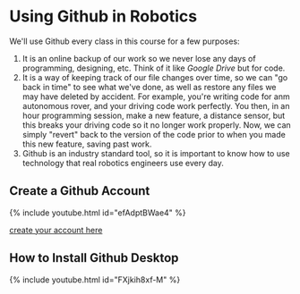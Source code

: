 # Using Github in Robotics

We'll use Github every class in this course for a few purposes:
1. It is an online backup of our work so we never lose any days of programming, designing, etc. Think of it like *Google Drive* but for code. 
2. It is a way of keeping track of our file changes over time, so we can "go back in time" to see what we've done, as well as restore any files we may have deleted by accident. 
    For example, you're writing code for anm autonomous rover, and your driving code work perfectly. 
    You then, in an hour programming session, make a new feature, a distance sensor, but this breaks your driving code so it no longer work properly. Now, we can simply "revert" back to the version of the code prior to when you made this new feature, saving past work. 
3. Github is an industry standard tool, so it is important to know how to use technology that real robotics engineers use every day.

## Create a Github Account
{% include youtube.html id="efAdptBWae4" %}

[create your account here](https://github.com/signup)

## How to Install Github Desktop
{% include youtube.html id="FXjkih8xf-M" %}
